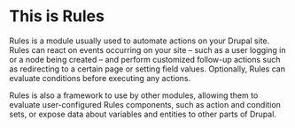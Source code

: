 # This is Rules

Rules is a module usually used to automate actions on your Drupal site. Rules can react on events occurring on your site – such as a user logging in or a node being created – and perform customized follow-up actions such as redirecting to a certain page or setting field values. Optionally, Rules can evaluate conditions before executing any actions.

Rules is also a framework to use by other modules, allowing them to evaluate user-configured Rules components, such as action and condition sets, or expose data about variables and entities to other parts of Drupal.